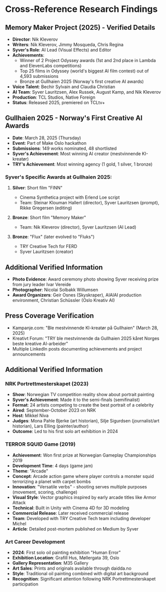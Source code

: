 # Cross-Reference Research Findings

## Memory Maker Project (2025) - Verified Details
- **Director**: Nik Kleverov
- **Writers**: Nik Kleverov, Jimmy Mosqueda, Chris Regina
- **Syver's Role**: AI Lead (Visual Effects) and Editor
- **Achievements**: 
  - Winner of 2 Project Odyssey awards (1st and 2nd place in Lambda and ElevenLabs competitions)
  - Top 25 films in Odyssey (world's biggest AI film contest) out of 4,593 submissions
  - Bronze at Gullhaien 2025 (Norway's first creative AI awards)
- **Voice Talent**: Bechir Sylvain and Claudia Christian
- **AI Team**: Syver Lauritzsen, Alex Russek, August Kamp, and Nik Kleverov
- **Production**: TCL Studios, Native Foreign
- **Status**: Released 2025, premiered on TCLtv+

## Gullhaien 2025 - Norway's First Creative AI Awards
- **Date**: March 28, 2025 (Thursday)
- **Event**: Part of Make Oslo hackathon
- **Submissions**: 149 works nominated, 48 shortlisted
- **Syver's Achievement**: Most winning AI creator (mestvinnende KI-kreatør)
- **TRY's Achievement**: Most winning agency (1 gold, 1 silver, 1 bronze)

### Syver's Specific Awards at Gullhaien 2025:
1. **Silver**: Short film "FINN" 
   - Cinema Synthetica project with Erlend Loe script
   - Team: Steinar Klouman Hallert (director), Syver Lauritzsen (prompt), Rikke Gregersen (editing)

2. **Bronze**: Short film "Memory Maker"
   - Team: Nik Kleverov (director), Syver Lauritzsen (AI Lead)

3. **Bronze**: "Flux" (later evolved to "Fluks")
   - TRY Creative Tech for FERD
   - Syver Lauritzsen (creator)

## Additional Verified Information
- **Photo Evidence**: Award ceremony photo showing Syver receiving prize from jury leader Ivar Vereide
- **Photographer**: Nicolai Solbakk Willumsen
- **Award Organizers**: Geir Osnes (Skyskraper), AIAIAI production environment, Christian Schüssler (Oslo Kreativ AI)

## Press Coverage Verification
- Kampanje.com: "Ble mestvinnende KI-kreatør på Gullhaien" (March 28, 2025)
- Kreativt Forum: "TRY ble mestvinnende da Gullhaien 2025 kåret Norges beste kreative AI-arbeider"
- Multiple LinkedIn posts documenting achievements and project announcements


## Additional Verified Information

### NRK Portrettmesterskapet (2023)
- **Show**: Norwegian TV competition reality show about portrait painting
- **Syver's Achievement**: Made it to the semi-finals (semifinalist)
- **Format**: 24 artists competing to create the best portrait of a celebrity
- **Aired**: September-October 2023 on NRK
- **Host**: Mikkel Niva
- **Judges**: Mona Pahle Bjerke (art historian), Silje Sigurdsen (journalist/art historian), Lars Elling (painter/author)
- **Outcome**: Led to his first solo art exhibition in 2024

### TERROR SQUID Game (2019)
- **Achievement**: Won first prize at Norwegian Gameplay Championships 2019
- **Development Time**: 4 days (game jam)
- **Theme**: "Arcade"
- **Concept**: Arcade action game where player controls a monster squid terrorizing a planet with carpet bombs
- **Innovation**: "Versatile verbs" - shooting serves multiple purposes (movement, scoring, challenge)
- **Visual Style**: Vector graphics inspired by early arcade titles like Armor Attack
- **Technical**: Built in Unity with Cinema 4D for 3D modeling
- **Commercial Release**: Later received commercial release
- **Team**: Developed with TRY Creative Tech team including developer Michel
- **Article**: Detailed post-mortem published on Medium by Syver

### Art Career Development
- **2024**: First solo oil painting exhibition "Human Error" 
- **Exhibition Location**: Grafill Hus, Møllergata 39, Oslo
- **Gallery Representation**: M35 Gallery
- **Art Sales**: Prints and originals available through daidda.no
- **Style**: Traditional oil painting combined with digital art background
- **Recognition**: Significant attention following NRK Portrettmesterskapet participation

